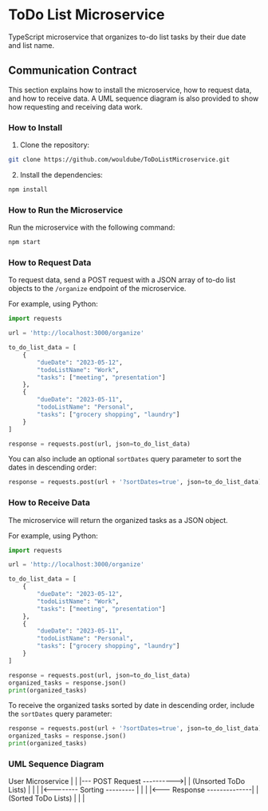 # ToDo List Microservice

TypeScript microservice that organizes to-do list tasks by their due date and list name.

## Communication Contract

This section explains how to install the microservice, how to request data, and how to receive data. A UML sequence diagram is also provided to show how requesting and receiving data work.

### How to Install

1. Clone the repository:
```bash
git clone https://github.com/wouldube/ToDoListMicroservice.git

```
2. Install the dependencies:
```bash
npm install
```

### How to Run the Microservice

Run the microservice with the following command:

```bash
npm start
```

### How to Request Data

To request data, send a POST request with a JSON array of to-do list objects to the `/organize` endpoint of the microservice.

For example, using Python:

```python
import requests

url = 'http://localhost:3000/organize'

to_do_list_data = [
    {
        "dueDate": "2023-05-12",
        "todoListName": "Work",
        "tasks": ["meeting", "presentation"]
    },
    {
        "dueDate": "2023-05-11",
        "todoListName": "Personal",
        "tasks": ["grocery shopping", "laundry"]
    }
]

response = requests.post(url, json=to_do_list_data)
```

You can also include an optional `sortDates` query parameter to sort the dates in descending order:

```python
response = requests.post(url + '?sortDates=true', json=to_do_list_data)
```

### How to Receive Data

The microservice will return the organized tasks as a JSON object.

For example, using Python:

```python
import requests

url = 'http://localhost:3000/organize'

to_do_list_data = [
    {
        "dueDate": "2023-05-12",
        "todoListName": "Work",
        "tasks": ["meeting", "presentation"]
    },
    {
        "dueDate": "2023-05-11",
        "todoListName": "Personal",
        "tasks": ["grocery shopping", "laundry"]
    }
]

response = requests.post(url, json=to_do_list_data)
organized_tasks = response.json()
print(organized_tasks)
```

To receive the organized tasks sorted by date in descending order, include the `sortDates` query parameter:

```python
response = requests.post(url + '?sortDates=true', json=to_do_list_data)
organized_tasks = response.json()
print(organized_tasks)
```

### UML Sequence Diagram

User                      Microservice
  |                            |
  |--- POST Request ---------->|
  |   (Unsorted ToDo Lists)    |
  |                            |
  |<-------- Sorting --------- |
  |                            |
  |<--- Response --------------|
  |   (Sorted ToDo Lists)      |
  |                            |
